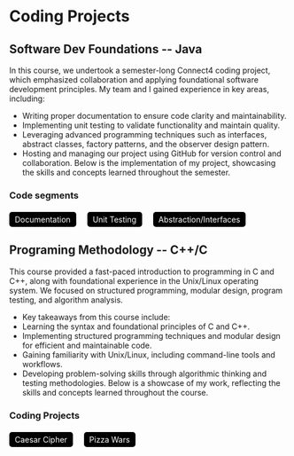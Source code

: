 # Coding Projects

## Software Dev Foundations -- Java
In this course, we undertook a semester-long Connect4 coding project, which emphasized collaboration and applying foundational software development principles. My team and I gained experience in key areas, including:
- Writing proper documentation to ensure code clarity and maintainability.
- Implementing unit testing to validate functionality and maintain quality.
- Leveraging advanced programming techniques such as interfaces, abstract classes, factory patterns, and the observer design pattern.
- Hosting and managing our project using GitHub for version control and collaboration.
Below is the implementation of my project, showcasing the skills and concepts learned throughout the semester.

### Code segments

<div style="display: flex; gap: 20px; margin-top: 20px;">
    <a href="Documentation.html" style="text-decoration: none; color: white; background-color: #000000; padding: 5px 10px; border-radius: 5px;">Documentation</a>
    <a href="UnitTesting.html" style="text-decoration: none; color: white; background-color: #000000; padding: 5px 10px; border-radius: 5px;">Unit Testing</a>
    <a href="AbsInterfaces.html" style="text-decoration: none; color: white; background-color: #000000; padding: 5px 10px; border-radius: 5px;">Abstraction/Interfaces</a>
</div>

## Programing Methodology -- C++/C
This course provided a fast-paced introduction to programming in C and C++, along with foundational experience in the Unix/Linux operating system. We focused on structured programming, modular design, program testing, and algorithm analysis.
- Key takeaways from this course include:
- Learning the syntax and foundational principles of C and C++.
- Implementing structured programming techniques and modular design for efficient and maintainable code.
- Gaining familiarity with Unix/Linux, including command-line tools and workflows.
- Developing problem-solving skills through algorithmic thinking and testing methodologies.
Below is a showcase of my work, reflecting the skills and concepts learned throughout the course.

### Coding Projects

<div style="display: flex; gap: 20px; margin-top: 20px;">
    <a href="Cipher.html" style="text-decoration: none; color: white; background-color: #000000; padding: 5px 10px; border-radius: 5px;">Caesar Cipher</a>
    <a href="Pizza.html" style="text-decoration: none; color: white; background-color: #000000; padding: 5px 10px; border-radius: 5px;">Pizza Wars</a>
</div>







